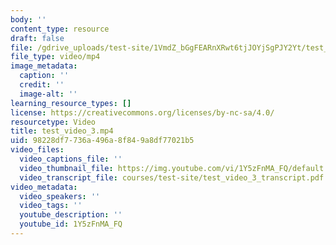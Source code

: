 ```yaml
---
body: ''
content_type: resource
draft: false
file: /gdrive_uploads/test-site/1VmdZ_bGgFEARnXRwt6tjJOYjSgPJY2Yt/test_video_3.mp4
file_type: video/mp4
image_metadata:
  caption: ''
  credit: ''
  image-alt: ''
learning_resource_types: []
license: https://creativecommons.org/licenses/by-nc-sa/4.0/
resourcetype: Video
title: test_video_3.mp4
uid: 98228df7-736a-496a-8f84-9a8df77021b5
video_files:
  video_captions_file: ''
  video_thumbnail_file: https://img.youtube.com/vi/1Y5zFnMA_FQ/default.jpg
  video_transcript_file: courses/test-site/test_video_3_transcript.pdf
video_metadata:
  video_speakers: ''
  video_tags: ''
  youtube_description: ''
  youtube_id: 1Y5zFnMA_FQ
---
```

